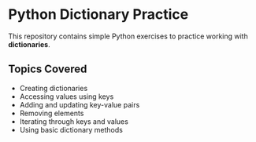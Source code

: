 # Python Dictionary Practice

This repository contains simple Python exercises to practice working with **dictionaries**.

## Topics Covered

- Creating dictionaries
- Accessing values using keys
- Adding and updating key-value pairs
- Removing elements
- Iterating through keys and values
- Using basic dictionary methods
